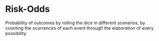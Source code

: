# Risk-Odds
Probability of outcomes by rolling the dice in different scenarios, by counting the ocurrences of each event through the elaboration of every possibility.
